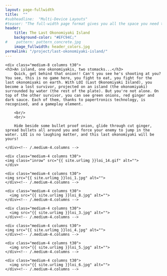 ```yaml
---
layout: page-fullwidth
title:  ""
#subheadline:  "Multi-Device Layouts"
#teaser: "The full-width page format gives you all the space you need to show your content using the grid."
header:
    title: The Last Okonomiyaki Island
    background-color: "#EFC94C;"
#    pattern: pattern_concrete.jpg
    image_fullwidth: header_colors.jpg
permalink: "/project/last-okonomiyaki-island/"
---
```





<div class="row">
    
    <div class="medium-8 columns t30">
    <h3>An island, one okonomiyakis, two stomacks...</h3>
        Quick, get behind that onion!! Can't you see he's shooting at you? You see, this is no game here, you fight to eat, you fight for the last okonomiyaki on earth. With LOI (Last Okonomiyaki Island), you become a lost survivor, projected on an island (the okonomiyaki) surrounded by water (the rest of the plate). But you're not alone. On top of the other survivor, you can see green onions, red ginger and dark sauce. Each of them, thanks to papertronics technology, is recognised, and a gameplay element.

        <br/>
        <br/>

        Hide beside some bullet proof onion, glide through cut ginger, spread bullets all around you and force your enemy to jump in the water. LOI is no laughing matter, and this last okonomiyaki will be yours!
                                                    
    </div><!-- /.medium-4.columns -->

    <div class="medium-4 columns t30">
    <img class="inrow" src="{{ site.urlimg }}loi_14.gif" alt="">
    </div>
</div><!-- /.row -->


<div class="row">
    
    <div class="medium-4 columns t30">
    <img src="{{ site.urlimg }}loi_1.jpg" alt="">
    </div><!-- /.medium-4.columns -->

    <div class="medium-4 columns t30">
      <img src="{{ site.urlimg }}loi_8.jpg" alt="">
    </div><!-- /.medium-4.columns -->

    <div class="medium-4 columns t30">
      <img src="{{ site.urlimg }}loi_3.jpg" alt="">
    </div><!-- /.medium-4.columns -->

</div><!-- /.row -->

<div class="row">
    
    <div class="medium-4 columns t30">
    <img src="{{ site.urlimg }}loi_4.jpg" alt="">
    </div><!-- /.medium-4.columns -->

    <div class="medium-4 columns t30">
      <img src="{{ site.urlimg }}loi_5.jpg" alt="">
    </div><!-- /.medium-4.columns -->

    <div class="medium-4 columns t30">
      <img src="{{ site.urlimg }}loi_6.jpg" alt="">
    </div><!-- /.medium-4.columns -->

</div><!-- /.row -->

